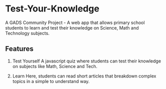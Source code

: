 # Test-Your-Knowledge
A GADS Community Project - A web app that allows primary school students to learn and test their knowledge on Science, Math and Technology subjects.

## Features
1. Test Yourself
A javascript quiz where students can test their knowledge on subjects like Math, Science and Tech.

2. Learn
Here, students can read short articles that breakdown complex topics in a simple to understand way.
